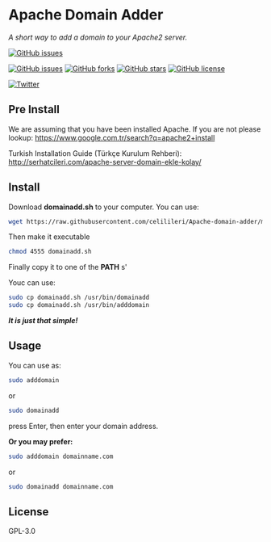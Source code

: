 # **Apache Domain Adder**
*A short way to add a domain to your Apache2 server.*


[![GitHub issues](https://img.shields.io/badge/OM%C3%9C-CEng-blue.svg)](http://ce.omu.edu.tr/)


[![GitHub issues](https://img.shields.io/github/issues/celilileri/Apache-domain-adder.svg)](https://github.com/celilileri/Apache-domain-adder/issues)
[![GitHub forks](https://img.shields.io/github/forks/celilileri/Apache-domain-adder.svg)](https://github.com/celilileri/Apache-domain-adder/network)
[![GitHub stars](https://img.shields.io/github/stars/celilileri/Apache-domain-adder.svg)](https://github.com/celilileri/Apache-domain-adder/stargazers)
[![GitHub license](https://img.shields.io/badge/license-AGPL-blue.svg)](https://raw.githubusercontent.com/celilileri/Apache-domain-adder/master/LICENSE)


[![Twitter](https://img.shields.io/twitter/url/https/github.com/celilileri/Apache-domain-adder.svg?style=social)](https://twitter.com/intent/tweet?text=Wow:&url=%5Bobject%20Object%5D)
## **Pre Install**


We are assuming that you have been installed Apache.
If you are not please lookup:
 https://www.google.com.tr/search?q=apache2+install

Turkish Installation Guide (Türkçe Kurulum Rehberi):
http://serhatcileri.com/apache-server-domain-ekle-kolay/
## **Install**


Download **domainadd.sh** to your computer. You can use:
~~~bash
wget https://raw.githubusercontent.com/celilileri/Apache-domain-adder/master/domainadd.sh
~~~

Then make it executable
~~~bash
chmod 4555 domainadd.sh
~~~

Finally copy it to one of the **PATH** s'

Youc can use:
~~~bash
sudo cp domainadd.sh /usr/bin/domainadd
sudo cp domainadd.sh /usr/bin/adddomain
~~~

***It is just that simple!***

## **Usage**

You can use as:

~~~bash
sudo adddomain
~~~

or

~~~bash
sudo domainadd
~~~


press Enter, then enter your domain address.

**Or you may prefer:**

~~~bash
sudo adddomain domainname.com
~~~

or

~~~bash
sudo domainadd domainname.com
~~~



## License

GPL-3.0
